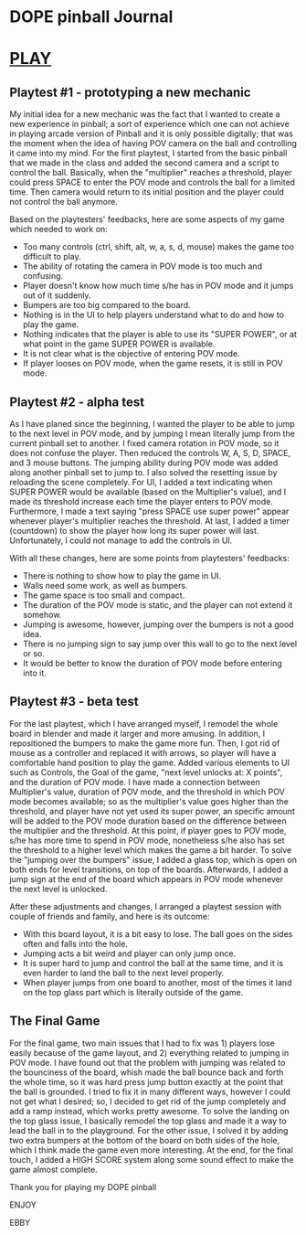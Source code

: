 # DOPE pinball Journal
# [PLAY](https://badebi.github.io/CART315_DOPEpinball/index.html)
## Playtest #1 - prototyping a new mechanic
My initial idea for a new mechanic was the fact that I wanted to create a new experience in pinball; a sort of experience which one can not achieve in playing arcade version of Pinball and it is only possible digitally; that was the moment when the idea of having POV camera on the ball and controlling it came into my mind.
For the first playtest, I started from the basic pinball that we made in the class and added the second camera and a script to control the ball. Basically, when the "multiplier" reaches a threshold, player could press SPACE to enter the POV mode and controls the ball for a limited time. Then camera would return to its initial position and the player could not control the ball anymore.

Based on the playtesters' feedbacks, here are some aspects of my game which needed to work on:
* Too many controls (ctrl, shift, alt, w, a, s, d, mouse) makes the game too difficult to play.
* The ability of rotating the camera in POV mode is too much and confusing.
* Player doesn't know how much time s/he has in POV mode and it jumps out of it suddenly.
* Bumpers are too big compared to the board.
* Nothing is in the UI to help players understand what to do and how to play the game.
* Nothing indicates that the player is able to use its "SUPER POWER", or at what point in the game SUPER POWER is available.
* It is not clear what is the objective of entering POV mode.
* If player looses on POV mode, when the game resets, it is still in POV mode.

## Playtest #2 - alpha test
As I have planed since the beginning, I wanted the player to be able to jump to the next level in POV mode, and by jumping I mean literally jump from the current pinball set to another. I fixed camera rotation in POV mode, so it does not confuse the player. Then reduced the controls W, A, S, D, SPACE, and 3 mouse buttons. The jumping ability during POV mode was added along another pinball set to jump to. I also solved the resetting issue by reloading the scene completely. For UI, I added a text indicating when SUPER POWER would be available (based on the Multiplier's value), and I made its threshold increase each time the player enters to POV mode. Furthermore, I made a text saying "press SPACE use super power" appear whenever player's multiplier reaches the threshold. At last, I added a timer (countdown) to show the player how long its super power will last. Unfortunately, I could not manage to add the controls in UI.

With all these changes, here are some points from playtesters' feedbacks:
* There is nothing to show how to play the game in UI.
* Walls need some work, as well as bumpers.
* The game space is too small and compact.
* The duration of the POV mode is static, and the player can not extend it somehow.
* Jumping is awesome, however, jumping over the bumpers is not a good idea.
* There is no jumping sign to say jump over this wall to go to the next level or so.
* It would be better to know the duration of POV mode before entering into it.

## Playtest #3 - beta test
For the last playtest, which I have arranged myself, I remodel the whole board in blender and made it larger and more amusing. In addition, I repositioned the bumpers to make the game more fun. Then, I got rid of mouse as a controller and replaced it with arrows, so player will have a comfortable hand position to play the game. Added various elements to UI such as Controls, the Goal of the game, "next level unlocks at: X points", and the duration of POV mode. I have made a connection between Multiplier's value, duration of POV mode, and the threshold in which POV mode becomes available; so as the multiplier's value goes higher than the threshold, and player have not yet used its super power, an specific amount will be added to the POV mode duration based on the difference between the multiplier and the threshold. At this point, if player goes to POV mode, s/he has more time to spend in POV mode, nonetheless s/he also has set the threshold to a higher level which makes the game a bit harder. To solve the "jumping over the bumpers" issue, I added a glass top, which is open on both ends for level transitions, on top of the boards. Afterwards, I added a jump sign at the end of the board which appears in POV mode whenever the next level is unlocked.

After these adjustments and changes, I arranged a playtest session with couple of friends and family, and here is its outcome:
* With this board layout, it is a bit easy to lose. The ball goes on the sides often and falls into the hole.
* Jumping acts a bit weird and player can only jump once.
* It is super hard to jump and control the ball at the same time, and it is even harder to land the ball to the next level properly.
* When player jumps from one board to another, most of the times it land on the top glass part which is literally outside of the game.

## The Final Game
For the final game, two main issues that I had to fix was 1) players lose easily because of the game layout, and 2) everything related to jumping in POV mode. I have found out that the problem with jumping was related to the bounciness of the board, whish made the ball bounce back and forth the whole time, so it was hard press jump button exactly at the point that the ball is grounded. I tried to fix it in many different ways, however I could not get what I desired; so, I decided to get rid of the jump completely and add a ramp instead, which works pretty awesome. To solve the landing on the top glass issue, I basically remodel the top glass and made it a way to lead the ball in to the playground.
For the other issue, I solved it by adding two extra bumpers at the bottom of the board on both sides of the hole, which I think made the game even more interesting.
At the end, for the final touch, I added a HIGH SCORE system along some sound effect to make the game almost complete.

Thank you for playing my DOPE pinball

ENJOY

EBBY
